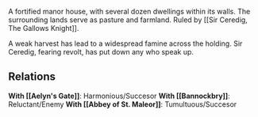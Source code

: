 A fortified manor house, with several dozen dwellings within its walls. The surrounding lands serve as pasture and farmland. Ruled by [[Sir Ceredig, The Gallows Knight]].

A weak harvest has lead to a widespread famine across the holding. Sir Ceredig, fearing revolt, has put down any who speak up.

## Relations
**With [[Aelyn's Gate]]**: Harmonious/Succesor
**With [[Bannockbry]]**: Reluctant/Enemy
**With [[Abbey of St. Maleor]]**: Tumultuous/Succesor